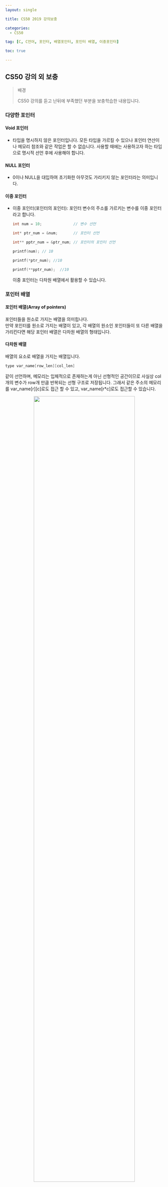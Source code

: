 ```yaml
---
layout: single

title: CS50 2019 강의보충

categories:
  - CS50

tag: [C, C언어, 포인터, 배열포인터, 포인터 배열, 이중포인터]

toc: true

---
```


## CS50 강의 외 보충
>배경
>
>CS50 강의를 듣고 난뒤에 부족했던 부분을 보충학습한 내용입니다.  

### 다양한 포인터   

#### Void 포인터
+ 타입을 명시하지 않은 포인터입니다. 모든 타입을 가르킬 수 있으나 포인터 연산이나 메모리 참조와 같은 작업은 할 수 없습니다. 사용할 때에는 사용하고자 하는 타입으로 명시적 선언 후에 사용해야 합니다.   
  
#### NULL 포인터
+ 0이나 NULL을 대입하여 초기화한 아무것도 가리키지 않는 포인터라는 의미입니다.   
  
#### 이중 포인터
+ 이중 포인터(포인터의 포인터): 포인터 변수의 주소를 가르키는 변수를 이중 포인터라고 합니다.
    ```c
    int num = 10;              // 변수 선언

    int* ptr_num = &num;       // 포인터 선언

    int** pptr_num = &ptr_num; // 포인터의 포인터 선언  

    printf(num); // 10
 
    printf(*ptr_num); //10

    printf(**pptr_num);  //10
    ```
  이중 포인터는 다차원 배열에서 활용할 수 있습니다.    


### 포인터 배열
#### 포인터 배열(Array of pointers)
포인터들을 원소로 가지는 배열을 의미힙나다.<br>
만약 포인터를 원소로 가지는 배열이 있고, 각 배열의 원소인 포인터들이 또 다른 배열을 가리킨다면 해당 포인터 배열은 다차원 배열의 형태입니다.
#### 다차원 배열
배열의 요소로 배열을 가지는 배열입니다.
```c
type var_name[row_len][col_len]
```
같이 선언하며, 메모리는 입체적으로 존재하는게 아닌 선형적인 공간이므로 사실상 col개의 변수가 row개 만큼 반복되는 선형 구조로 저장됩니다. 그래서 같은 주소의 메모리를 var_name[r][c]로도 접근 할 수 있고, var_name[r*c]로도 접근할 수 있습니다.
<center>
  <img src="http://www.tcpschool.com/lectures/img_c_twodimensional_array.png" width="80%">
</center>
<center>
  <a href="http://www.tcpschool.com/c/c_array_twoDimensional"> 출처: tcpschool</a>
</center>

#### 배열 포인터
베열을 가르킬 수 있는 포인터를 의미합니다. 이전 글에서 살펴 보았듯, 배열은 포인터로도 접근이 가능하며 이때 배열의 이름 자체는 배열이 시작하는 원소의 주소를 가지고 있습니다. 배열의 이름이 갖는 주소를 저장한 포인터를 배열 포인터라고 합니다.

<center>
  <img src="https://user-images.githubusercontent.com/94548914/175514285-45da13c9-4e79-4a71-a1dd-f30c6150d6e4.png" width="80%">
</center>
<center>
  <a href="http://www.tcpschool.com/c/c_pointerArray_arrayPointer"> 출처: tcpschool</a>
</center>

```c
int arr[2][3] =             // 배열의 선언

{

    {10, 20, 30},

    {40, 50, 60}

};

int (*pArr)[3] = arr;       // 배열 포인터의 선언  

 

printf("%d\n", arr[1][1]);  // 배열 이름으로 참조

printf("%d\n", pArr[1][1]); // 배열 포인터로 참조
```
